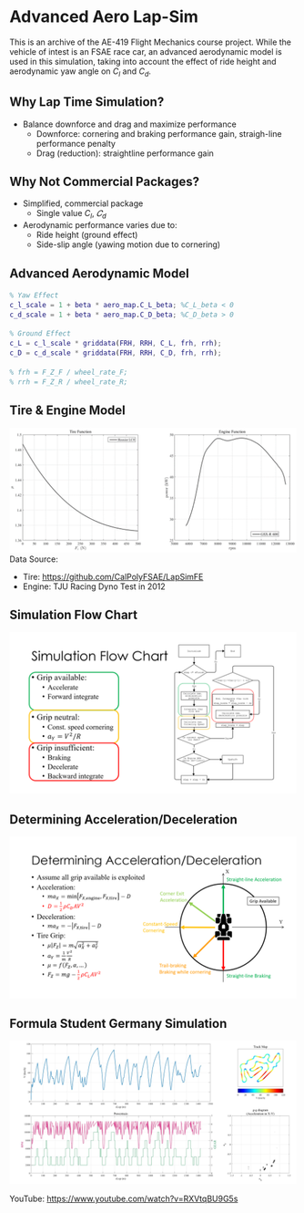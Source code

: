 # Advanced Aero Lap-Sim

This is an archive of the AE-419 Flight Mechanics course project. While the vehicle of intest is an FSAE race car, an advanced aerodynamic model is used in this simulation, taking into account the effect of ride height and aerodynamic yaw angle on $C_l$ and $C_d$.

## Why Lap Time Simulation?
* Balance downforce and drag and maximize performance
  * Downforce: cornering and braking performance gain, straigh-line performance penalty
  * Drag (reduction): straightline performance gain

## Why Not Commercial Packages?
* Simplified, commercial package
  * Single value $C_l$, $𝐶_d$
* Aerodynamic performance varies due to:
  * Ride height (ground effect)
  * Side-slip angle (yawing motion due to cornering)

## Advanced Aerodynamic Model
```matlab
% Yaw Effect
c_l_scale = 1 + beta * aero_map.C_L_beta; %C_L_beta < 0
c_d_scale = 1 + beta * aero_map.C_D_beta; %C_D_beta > 0

% Ground Effect
c_L = c_l_scale * griddata(FRH, RRH, C_L, frh, rrh);
c_D = c_d_scale * griddata(FRH, RRH, C_D, frh, rrh);

% frh = F_Z_F / wheel_rate_F;
% rrh = F_Z_R / wheel_rate_R;
```

## Tire & Engine Model
![Tire & Engine Model](figures/tire_and_engine_model.png)
Data Source:
* Tire: https://github.com/CalPolyFSAE/LapSimFE
* Engine: TJU Racing Dyno Test in 2012

## Simulation Flow Chart
![Simulation Flow Chart](figures/simulation_flow_chart.png)

## Determining Acceleration/Deceleration
![Simulation Flow Chart](figures/determining_acceleration_deceleration.png)

## Formula Student Germany Simulation
![Simulation Flow Chart](figures/frame_0285.jpg)

YouTube: https://www.youtube.com/watch?v=RXVtqBU9G5s